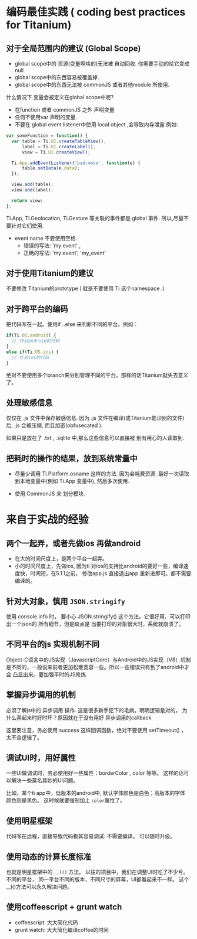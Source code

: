 # 编码最佳实践 ( coding best practices for Titanium)

## 对于全局范围内的建议 (Global Scope)

  - global scope中的 资源(变量啊啥的)无法被 自动回收. 你需要手动的给它变成null
  - global scope中的东西容易被覆盖掉.
  - global scope中的东西无法被 commonJS 或者其他module 所使用.

什么情况下 变量会被定义在global scope中呢?

- 在function 或者 commonJS 之外 声明变量
- 任何不使用var 声明的变量.
- 不要在 global event listener中使用 local object ,会导致内存泄露.例如:

```js
var someFunction = function() {
  var table = Ti.UI.createTableView(),
      label = Ti.UI.createLabel(),
      view = Ti.UI.createView();

  Ti.App.addEventListener('bad:move', function(e) {
      table.setData(e.data);
  });

  view.add(table);
  view.add(label);

  return view;
};
```
Ti.App, Ti.Geolocation, Ti.Gesture 等关联的事件都是 global 事件.
所以,尽量不要针对它们使用.

- event name 不要使用空格.
  - 错误的写法:  'my event' ,
  - 正确的写法: 'my:event',  'my_event'

## 对于使用Titanium的建议

不要修改 Titanium的prototype  ( 就是不要使用 Ti 这个namespace .)

## 对于跨平台的编码

把代码写在一起。使用if ..else 来判断不同的平台。例如：

```js
if(Ti.OS.android) {
  // 针对android的代码
}
else if(Ti.OS.ios) {
  // 针对ios的代码
}
```
绝对不要使用多个branch来分别管理不同的平台。那样的话Titanium就失去意义了。

## 处理敏感信息

仅仅在 .js 文件中保存敏感信息. 因为 .js 文件在编译(成Titanium能识别的文件) 后,
 .js 会被压缩, 而且加密(obfusecated ).

如果只是放在了 .txt ,  .sqlite 中,那么这些信息可以直接被 别有用心的人读取到.

## 把耗时的操作的结果，放到系统常量中

- 尽量少调用 Ti.Platform.osname 这样的方法. 因为会耗费资源.
最好一次读取到本地变量中(例如 Ti.App 变量中), 然后多次使用.

- 使用 CommonJS 来 划分模块.

# 来自于实战的经验

## 两个一起弄，或者先做ios 再做android

- 在大的时间尺度上，是两个平台一起弄。
- 小的时间尺度上，先做ios,
因为ti 对ios的支持比android的要好一些，编译速度快，时间短，在5.1.1之前，
修改app.js 直接退出app 重新进即可。都不需要编译的。

## 针对大对象，慎用 `JSON.stringify`

使用 console.info 时， 要小心 JSON.stringify() 这个方法。它很好用，可以打印
出一个json的 所有细节，但是缺点是 当要打印的对象很大时，系统就崩溃了。

## 不同平台的js 实现机制不同

Object-C语言中的JS实现（JavascriptCore）与Android中的JS实现（V8）机制
是不同的，一般说来前者更加松散宽容一些。所以一些错误只有到了android中才会
凸显出来。要加强平时的JS修炼

## 掌握异步调用的机制

必须了解js中的 异步调用 操作. 这是很多新手犯下的毛病。明明逻辑是对的，
为什么弄起来时好时坏？原因就在于没有用好 异步调用的callback

这里要注意，务必使用 success 这样回调函数，绝对不要使用 setTimeout() ，
太不合逻辑了。

## 调试UI时，用好属性

一些UI做调试时，务必使用好一些属性：borderColor , color 等等。
这样的话可以解决一些莫名其妙的UI问题。

比如，某个ti app中，低版本的android中, 默认字体颜色是白色；高版本的字体
颜色则是黑色。 这时候就要强制加上 `color`属性了。

## 使用明星框架

代码写在远程，直接导致代码极其容易调试: 不需要编译。 可以随时升级。

## 使用动态的计算长度标准

也就是明星框架中的 `__l()` 方法。 以往的项目中，我们在调整UI时吃了不少亏。
不同的平台， 同一平台不同的版本，不同尺寸的屏幕，UI都看起来不一样。
这个__l()方法可以永久解决问题。

## 使用coffeescript + grunt watch

- coffeescript: 大大简化代码
- grunt watch: 大大简化编译coffee的时间
